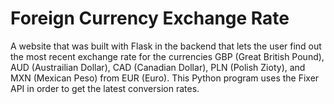 # Foreign Currency Exchange Rate
A website that was built with Flask in the backend that lets the user find out the most recent exchange rate for the currencies GBP (Great British Pound), AUD (Austrailian Dollar), CAD (Canadian Dollar), PLN (Polish Zioty), and MXN (Mexican Peso) from EUR (Euro). This Python program uses the Fixer API in order to get the latest conversion rates.
